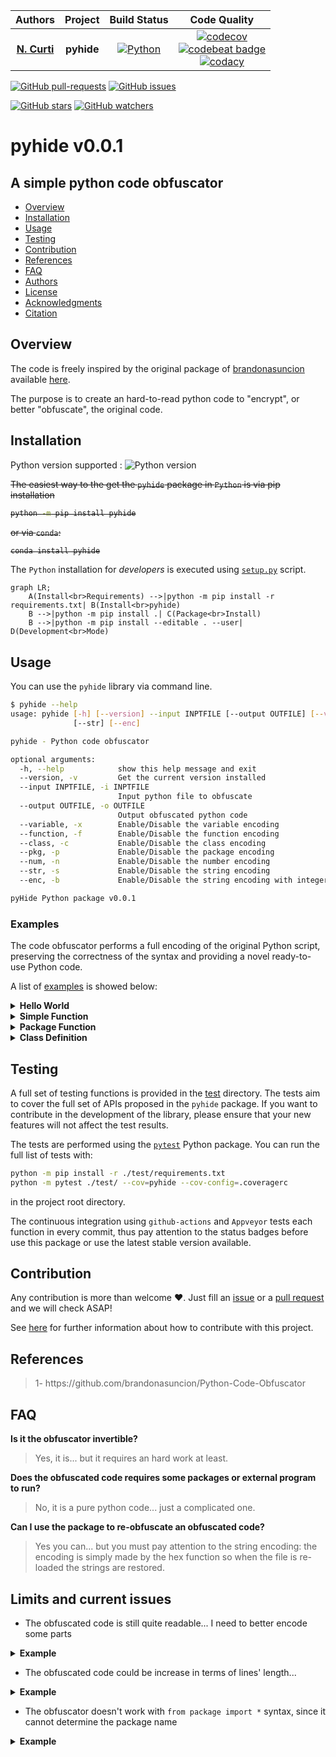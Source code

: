 | **Authors**  | **Project** |  **Build Status** | **Code Quality** |
|:------------:|:-----------:|:-----------------:|:----------------:|
| [**N. Curti**](https://github.com/Nico-Curti) | **pyhide** | [![Python](https://github.com/Nico-Curti/pyhide/actions/workflows/python.yml/badge.svg)](https://github.com/Nico-Curti/pyhide/actions/workflows/python.yml) | [![codecov](https://codecov.io/gh/Nico-Curti/pyhide/graph/badge.svg?token=ZPWQRWTsbf)](https://codecov.io/gh/Nico-Curti/pyhide) <br> [![codebeat badge](https://codebeat.co/badges/79b67ac3-8149-49e4-9901-06d69c696beb)](https://codebeat.co/projects/github-com-nico-curti-pyhide-main) <br> [![codacy](https://app.codacy.com/project/badge/Grade/34a48ad520ec4df2bdb1fc8df22da090)](https://app.codacy.com/gh/Nico-Curti/pyhide/dashboard?utm_source=gh&utm_medium=referral&utm_content=&utm_campaign=Badge_grade) |

[![GitHub pull-requests](https://img.shields.io/github/issues-pr/Nico-Curti/pyhide.svg?style=plastic)](https://github.com/Nico-Curti/pyhide/pulls)
[![GitHub issues](https://img.shields.io/github/issues/Nico-Curti/pyhide.svg?style=plastic)](https://github.com/Nico-Curti/pyhide/issues)

[![GitHub stars](https://img.shields.io/github/stars/Nico-Curti/pyhide.svg?label=Stars&style=social)](https://github.com/Nico-Curti/pyhide/stargazers)
[![GitHub watchers](https://img.shields.io/github/watchers/Nico-Curti/pyhide.svg?label=Watch&style=social)](https://github.com/Nico-Curti/pyhide/watchers)

# pyhide v0.0.1

## A simple python code obfuscator

* [Overview](#overview)
* [Installation](#installation)
* [Usage](#usage)
* [Testing](#testing)
* [Contribution](#contribution)
* [References](#references)
* [FAQ](#faq)
* [Authors](#authors)
* [License](#license)
* [Acknowledgments](#acknowledgments)
* [Citation](#citation)

## Overview

The code is freely inspired by the original package of [brandonasuncion](https://github.com/brandonasuncion) available [here](https://github.com/brandonasuncion/Python-Code-Obfuscator).

The purpose is to create an hard-to-read python code to "encrypt", or better "obfuscate", the original code.

## Installation

Python version supported : ![Python version](https://img.shields.io/badge/python-3.9|3.10|3.11-blue.svg)

~~The easiest way to the get the `pyhide` package in `Python` is via pip installation~~

<strike>

```bash
python -m pip install pyhide
```

</strike>

~~or via `conda`:~~

<strike>

```bash
conda install pyhide
```

</strike>

The `Python` installation for *developers* is executed using [`setup.py`](https://github.com/Nico-Curti/pyhide/blob/main/setup.py) script.

```mermaid
graph LR;
    A(Install<br>Requirements) -->|python -m pip install -r requirements.txt| B(Install<br>pyhide)
    B -->|python -m pip install .| C(Package<br>Install)
    B -->|python -m pip install --editable . --user| D(Development<br>Mode)
```

## Usage

You can use the `pyhide` library via command line.

```bash
$ pyhide --help
usage: pyhide [-h] [--version] --input INPTFILE [--output OUTFILE] [--variable] [--function] [--class] [--pkg] [--num]
              [--str] [--enc]

pyhide - Python code obfuscator

optional arguments:
  -h, --help            show this help message and exit
  --version, -v         Get the current version installed
  --input INPTFILE, -i INPTFILE
                        Input python file to obfuscate
  --output OUTFILE, -o OUTFILE
                        Output obfuscated python code
  --variable, -x        Enable/Disable the variable encoding
  --function, -f        Enable/Disable the function encoding
  --class, -c           Enable/Disable the class encoding
  --pkg, -p             Enable/Disable the package encoding
  --num, -n             Enable/Disable the number encoding
  --str, -s             Enable/Disable the string encoding
  --enc, -b             Enable/Disable the string encoding with integers to reduce the code length

pyHide Python package v0.0.1
```

### Examples

The code obfuscator performs a full encoding of the original Python script, preserving the correctness of the syntax and providing a novel ready-to-use Python code.

A list of [examples](https://github.com/Nico-Curti/pyhide/blob/main/examples) is showed below:

<details><summary><b>Hello World</b></summary>
<p>

<b>cmd</b>
```bash
pyhide --input hello_world.py --variable --function --class --pkg --num --str
```

<b>Original</b>

```python
#!/usr/bin/env python
# -*- coding: utf-8 -*-

print('Hello World', end='', flush=True)
```

<b>Obfuscated</b>

```python
__ = ((((((()==[])+(()==()))<<((()==[])+(()==()))))<<((()==[])+(()==())))+(((((((((((()==[])+(()==()))<<((()==[])+(()==()))))<<((()==[])+(()==()))))<<((()==[])+(()==()))))<<((()==[])+(()==()))))<<((()==[])+(()==())))+(((((((((((((()==[])+(()==()))<<((()==[])+(()==()))))<<((()==[])+(()==()))))<<((()==[])+(()==()))))<<((()==[])+(()==()))))<<((()==[])+(()==()))))<<((()==[])+(()==()))))
________ = ((((()==[])+(()==()))<<((()==[])+(()==())))+(((((((((()==[])+(()==()))<<((()==[])+(()==()))))<<((()==[])+(()==()))))<<((()==[])+(()==()))))<<((()==[])+(()==())))+(((((((((((()==[])+(()==()))<<((()==[])+(()==()))))<<((()==[])+(()==()))))<<((()==[])+(()==()))))<<((()==[])+(()==()))))<<((()==[])+(()==())))+(((((((((((((()==[])+(()==()))<<((()==[])+(()==()))))<<((()==[])+(()==()))))<<((()==[])+(()==()))))<<((()==[])+(()==()))))<<((()==[])+(()==()))))<<((()==[])+(()==()))))
__________ = (((()==[])+(()==()))+(((()==[])+(()==()))<<((()==[])+(()==())))+(((((()==[])+(()==()))<<((()==[])+(()==()))))<<((()==[])+(()==())))+(((((((((()==[])+(()==()))<<((()==[])+(()==()))))<<((()==[])+(()==()))))<<((()==[])+(()==()))))<<((()==[])+(()==())))+(((((((((((((()==[])+(()==()))<<((()==[])+(()==()))))<<((()==[])+(()==()))))<<((()==[])+(()==()))))<<((()==[])+(()==()))))<<((()==[])+(()==()))))<<((()==[])+(()==()))))
_______ = (((()==[])+(()==()))+(((()==[])+(()==()))<<((()==[])+(()==())))+(((((()==[])+(()==()))<<((()==[])+(()==()))))<<((()==[])+(()==())))+(((((((()==[])+(()==()))<<((()==[])+(()==()))))<<((()==[])+(()==()))))<<((()==[])+(()==())))+(((((((((((()==[])+(()==()))<<((()==[])+(()==()))))<<((()==[])+(()==()))))<<((()==[])+(()==()))))<<((()==[])+(()==()))))<<((()==[])+(()==())))+(((((((((((((()==[])+(()==()))<<((()==[])+(()==()))))<<((()==[])+(()==()))))<<((()==[])+(()==()))))<<((()==[])+(()==()))))<<((()==[])+(()==()))))<<((()==[])+(()==()))))
_____ = ((((((()==[])+(()==()))<<((()==[])+(()==()))))<<((()==[])+(()==())))+(((((((()==[])+(()==()))<<((()==[])+(()==()))))<<((()==[])+(()==()))))<<((()==[])+(()==())))+(((((((((((()==[])+(()==()))<<((()==[])+(()==()))))<<((()==[])+(()==()))))<<((()==[])+(()==()))))<<((()==[])+(()==()))))<<((()==[])+(()==())))+(((((((((((((()==[])+(()==()))<<((()==[])+(()==()))))<<((()==[])+(()==()))))<<((()==[])+(()==()))))<<((()==[])+(()==()))))<<((()==[])+(()==()))))<<((()==[])+(()==()))))
___ = (((()==[])+(()==()))+(((((()==[])+(()==()))<<((()==[])+(()==()))))<<((()==[])+(()==())))+(((((((((((()==[])+(()==()))<<((()==[])+(()==()))))<<((()==[])+(()==()))))<<((()==[])+(()==()))))<<((()==[])+(()==()))))<<((()==[])+(()==())))+(((((((((((((()==[])+(()==()))<<((()==[])+(()==()))))<<((()==[])+(()==()))))<<((()==[])+(()==()))))<<((()==[])+(()==()))))<<((()==[])+(()==()))))<<((()==[])+(()==()))))
____ = ((((((((()==[])+(()==()))<<((()==[])+(()==()))))<<((()==[])+(()==()))))<<((()==[])+(()==())))+(((((((((((((()==[])+(()==()))<<((()==[])+(()==()))))<<((()==[])+(()==()))))<<((()==[])+(()==()))))<<((()==[])+(()==()))))<<((()==[])+(()==()))))<<((()==[])+(()==()))))
getattr(__import__("\x62\x75\x69\x6c\x74\x69\x6e\x73"), "\x70\x72\x69\x6e\x74")(eval("str(''.join(chr(x) if isinstance(x, int) else x for x in [____, ___, _____, _____, _______, ' ', __________, _______, ________, _____, __]))"), end=eval("str(''.join(chr(x) if isinstance(x, int) else x for x in []))"), flush='((()==[])+(()==()))')
```
</p>
</details>

<details><summary><b>Simple Function</b></summary>
<p>

<b>cmd</b>
```bash
pyhide --input simple_func.py --variable --function --class --pkg --num --str
```

<b>Original</b>

```python
def func (a, b, c):
  return a + b + c

print(func(1, 2, 3), end='', flush=True)
```

<b>Obfuscated</b>

```python
____ = (((()==[])+(()==()))+((((()==[])+(()==()))<<((()==[])+(()==())))))
___ = ((((()==[])+(()==()))<<((()==[])+(()==()))))
__ = ((()==[])+(()==()))

def _____(_______, ______, _________):
    return _______ + ______ + _________
getattr(__import__("\x62\x75\x69\x6c\x74\x69\x6e\x73"), "\x70\x72\x69\x6e\x74")(_____(__, ___, ____), end=eval("str(''.join(chr(x) if isinstance(x, int) else x for x in []))"), flush=((()==[])+(()==())))
```
</p>
</details>

<details><summary><b>Package Function</b></summary>
<p>

<b>cmd</b>
```bash
pyhide --input simple_pkg.py --variable --function --class --pkg --num --str
```

<b>Original</b>

```python
import numpy as np

def func (a, b, c):
  return np.sum([a, b, c])

print(func(1, 2, 3), end='', flush=True)
```

<b>Obfuscated</b>

```python
____ = (((()==[])+(()==()))+((((()==[])+(()==()))<<((()==[])+(()==())))))
___ = ((((()==[])+(()==()))<<((()==[])+(()==()))))
__ = ((()==[])+(()==()))
import numpy as ________

def ___________(__________, ______, _____):
    return getattr(__import__("\x6e\x75\x6d\x70\x79"), "\x73\x75\x6d")([__________, ______, _____])
getattr(__import__("\x62\x75\x69\x6c\x74\x69\x6e\x73"), "\x70\x72\x69\x6e\x74")(___________(__, ___, ____), end=eval("str(''.join(chr(x) if isinstance(x, int) else x for x in []))"), flush=((()==[])+(()==())))
```
</p>
</details>

<details><summary><b>Class Definition</b></summary>
<p>

<b>cmd</b>
```bash
pyhide --input simple_class.py --variable --function --class --pkg --num --str
```

<b>Original</b>

```python
class A:

  def __init__ (self, l):
    self.list = l

  def func (self, x):
    return self.list + x

a = A([1, 2, 3])
print(a.func([1, 2, 3]), end='', flush=True)
```

<b>Obfuscated</b>

```python
____ = (((()==[])+(()==()))+((((()==[])+(()==()))<<((()==[])+(()==())))))
___ = ((((()==[])+(()==()))<<((()==[])+(()==()))))
__ = ((()==[])+(()==()))

class _______:

    def __init__(______, _________):
        ______.____________ = _________

    def ___________(______, _____):
        return ______.____________ + _____
__________ = _______([__, ___, ____])
getattr(__import__("\x62\x75\x69\x6c\x74\x69\x6e\x73"), "\x70\x72\x69\x6e\x74")(__________.___________([__, ___, ____]), end=eval("str(''.join(chr(x) if isinstance(x, int) else x for x in []))"), flush=((()==[])+(()==())))
```
</p>
</details>

## Testing

A full set of testing functions is provided in the [test](https://github.com/Nico-Curti/pyhide/blob/main/test) directory.
The tests aim to cover the full set of APIs proposed in the `pyhide` package.
If you want to contribute in the development of the library, please ensure that your new features will not affect the test results.

The tests are performed using the [`pytest`](https://github.com/pytest-dev/pytest/) Python package.
You can run the full list of tests with:

```bash
python -m pip install -r ./test/requirements.txt
python -m pytest ./test/ --cov=pyhide --cov-config=.coveragerc
```

in the project root directory.

The continuous integration using `github-actions` and `Appveyor` tests each function in every commit, thus pay attention to the status badges before use this package or use the latest stable version available.

## Contribution

Any contribution is more than welcome :heart:. Just fill an [issue](https://github.com/Nico-Curti/pyhide/blob/main/.github/ISSUE_TEMPLATE/ISSUE_TEMPLATE.md) or a [pull request](https://github.com/Nico-Curti/pyhide/blob/main/.github/PULL_REQUEST_TEMPLATE/PULL_REQUEST_TEMPLATE.md) and we will check ASAP!

See [here](https://github.com/Nico-Curti/pyhide/blob/main/.github/CONTRIBUTING.md) for further information about how to contribute with this project.

## References

<blockquote>1- https://github.com/brandonasuncion/Python-Code-Obfuscator</blockquote>

## FAQ

**Is it the obfuscator invertible?**

> Yes, it is... but it requires an hard work at least.

**Does the obfuscated code requires some packages or external program to run?**

> No, it is a pure python code... just a complicated one.

**Can I use the package to re-obfuscate an obfuscated code?**

> Yes you can... but you must pay attention to the string encoding: the encoding is simply made by the hex function so when the file is re-loaded the strings are restored.

## Limits and current issues

* The obfuscated code is still quite readable... I need to better encode some parts

<details><summary><b>Example</b></summary>
<p>

<b>Original</b>

```python
a = [3.14, 2.5, 1.4]
```

<b>Obfuscated</b>

```python
_ = float("1.4")
__ = float("2.5")
___ = float("3.14")
____ = [___, __, _]
```
</p>
</details>

* The obfuscated code could be increase in terms of lines' length...

<details><summary><b>Example</b></summary>
<p>

<b>Original</b>

```python
print('Hey, this package is really amazing')
```

<b>Obfuscated</b>

```python
_____________ = ((((((()==[])+(()==[]))**((()==[])+(()==[])))<<(((()==[])+(()==[]))**((()==[])+(()==[])))))+((((()==[])+(()==[]))**((()==[])+(()==[])))<<(((((()==[])+(()==[]))**((()==[])+(()==[])))<<(((()==[])+(()==[]))**((()==[])+(()==[]))))))+((((()==[])+(()==[]))**((()==[])+(()==[])))<<((((()==[])+(()==[]))**((()==[])+(()==[])))+(((((()==[])+(()==[]))**((()==[])+(()==[])))<<(((()==[])+(()==[]))**((()==[])+(()==[])))))))+((((((((()==[])+(()==[]))**((()==[])+(()==[])))<<((((()==[])+(()==[]))**((()==[])+(()==[])))+(((((()==[])+(()==[]))**((()==[])+(()==[])))<<(((()==[])+(()==[]))**((()==[])+(()==[]))))))))<<(((()==[])+(()==[]))**((()==[])+(()==[])))))<<(((()==[])+(()==[]))**((()==[])+(()==[]))))+((((((((((()==[])+(()==[]))**((()==[])+(()==[])))<<((((()==[])+(()==[]))**((()==[])+(()==[])))+(((((()==[])+(()==[]))**((()==[])+(()==[])))<<(((()==[])+(()==[]))**((()==[])+(()==[]))))))))<<(((()==[])+(()==[]))**((()==[])+(()==[])))))<<(((()==[])+(()==[]))**((()==[])+(()==[])))))<<(((()==[])+(()==[]))**((()==[])+(()==[])))))
___________________ = ((((((()==[])+(()==[]))**((()==[])+(()==[])))<<(((()==[])+(()==[]))**((()==[])+(()==[])))))+((((()==[])+(()==[]))**((()==[])+(()==[])))<<((((()==[])+(()==[]))**((()==[])+(()==[])))+(((((()==[])+(()==[]))**((()==[])+(()==[])))<<(((()==[])+(()==[]))**((()==[])+(()==[])))))))+((((((()==[])+(()==[]))**((()==[])+(()==[])))<<((((()==[])+(()==[]))**((()==[])+(()==[])))+(((((()==[])+(()==[]))**((()==[])+(()==[])))<<(((()==[])+(()==[]))**((()==[])+(()==[]))))))))<<(((()==[])+(()==[]))**((()==[])+(()==[]))))+((((((((()==[])+(()==[]))**((()==[])+(()==[])))<<((((()==[])+(()==[]))**((()==[])+(()==[])))+(((((()==[])+(()==[]))**((()==[])+(()==[])))<<(((()==[])+(()==[]))**((()==[])+(()==[]))))))))<<(((()==[])+(()==[]))**((()==[])+(()==[])))))<<(((()==[])+(()==[]))**((()==[])+(()==[]))))+((((((((((()==[])+(()==[]))**((()==[])+(()==[])))<<((((()==[])+(()==[]))**((()==[])+(()==[])))+(((((()==[])+(()==[]))**((()==[])+(()==[])))<<(((()==[])+(()==[]))**((()==[])+(()==[]))))))))<<(((()==[])+(()==[]))**((()==[])+(()==[])))))<<(((()==[])+(()==[]))**((()==[])+(()==[])))))<<(((()==[])+(()==[]))**((()==[])+(()==[])))))
____________ = ((((()==[])+(()==[]))**((()==[])+(()==[])))+((((()==[])+(()==[]))**((()==[])+(()==[])))<<(((((()==[])+(()==[]))**((()==[])+(()==[])))<<(((()==[])+(()==[]))**((()==[])+(()==[]))))))+((((()==[])+(()==[]))**((()==[])+(()==[])))<<((((()==[])+(()==[]))**((()==[])+(()==[])))+(((((()==[])+(()==[]))**((()==[])+(()==[])))<<(((()==[])+(()==[]))**((()==[])+(()==[])))))))+((((((((()==[])+(()==[]))**((()==[])+(()==[])))<<((((()==[])+(()==[]))**((()==[])+(()==[])))+(((((()==[])+(()==[]))**((()==[])+(()==[])))<<(((()==[])+(()==[]))**((()==[])+(()==[]))))))))<<(((()==[])+(()==[]))**((()==[])+(()==[])))))<<(((()==[])+(()==[]))**((()==[])+(()==[]))))+((((((((((()==[])+(()==[]))**((()==[])+(()==[])))<<((((()==[])+(()==[]))**((()==[])+(()==[])))+(((((()==[])+(()==[]))**((()==[])+(()==[])))<<(((()==[])+(()==[]))**((()==[])+(()==[]))))))))<<(((()==[])+(()==[]))**((()==[])+(()==[])))))<<(((()==[])+(()==[]))**((()==[])+(()==[])))))<<(((()==[])+(()==[]))**((()==[])+(()==[])))))
___________ = (((((()==[])+(()==[]))**((()==[])+(()==[])))<<(((((()==[])+(()==[]))**((()==[])+(()==[])))<<(((()==[])+(()==[]))**((()==[])+(()==[]))))))+((((()==[])+(()==[]))**((()==[])+(()==[])))<<((((()==[])+(()==[]))**((()==[])+(()==[])))+(((((()==[])+(()==[]))**((()==[])+(()==[])))<<(((()==[])+(()==[]))**((()==[])+(()==[])))))))+((((((((()==[])+(()==[]))**((()==[])+(()==[])))<<((((()==[])+(()==[]))**((()==[])+(()==[])))+(((((()==[])+(()==[]))**((()==[])+(()==[])))<<(((()==[])+(()==[]))**((()==[])+(()==[]))))))))<<(((()==[])+(()==[]))**((()==[])+(()==[])))))<<(((()==[])+(()==[]))**((()==[])+(()==[]))))+((((((((((()==[])+(()==[]))**((()==[])+(()==[])))<<((((()==[])+(()==[]))**((()==[])+(()==[])))+(((((()==[])+(()==[]))**((()==[])+(()==[])))<<(((()==[])+(()==[]))**((()==[])+(()==[]))))))))<<(((()==[])+(()==[]))**((()==[])+(()==[])))))<<(((()==[])+(()==[]))**((()==[])+(()==[])))))<<(((()==[])+(()==[]))**((()==[])+(()==[])))))
_______________ = ((((((()==[])+(()==[]))**((()==[])+(()==[])))<<(((()==[])+(()==[]))**((()==[])+(()==[])))))+((((((()==[])+(()==[]))**((()==[])+(()==[])))<<((((()==[])+(()==[]))**((()==[])+(()==[])))+(((((()==[])+(()==[]))**((()==[])+(()==[])))<<(((()==[])+(()==[]))**((()==[])+(()==[]))))))))<<(((()==[])+(()==[]))**((()==[])+(()==[]))))+((((((((()==[])+(()==[]))**((()==[])+(()==[])))<<((((()==[])+(()==[]))**((()==[])+(()==[])))+(((((()==[])+(()==[]))**((()==[])+(()==[])))<<(((()==[])+(()==[]))**((()==[])+(()==[]))))))))<<(((()==[])+(()==[]))**((()==[])+(()==[])))))<<(((()==[])+(()==[]))**((()==[])+(()==[]))))+((((((((((()==[])+(()==[]))**((()==[])+(()==[])))<<((((()==[])+(()==[]))**((()==[])+(()==[])))+(((((()==[])+(()==[]))**((()==[])+(()==[])))<<(((()==[])+(()==[]))**((()==[])+(()==[]))))))))<<(((()==[])+(()==[]))**((()==[])+(()==[])))))<<(((()==[])+(()==[]))**((()==[])+(()==[])))))<<(((()==[])+(()==[]))**((()==[])+(()==[])))))
______ = ((((()==[])+(()==[]))**((()==[])+(()==[])))+(((((()==[])+(()==[]))**((()==[])+(()==[])))<<(((()==[])+(()==[]))**((()==[])+(()==[])))))+((((()==[])+(()==[]))**((()==[])+(()==[])))<<(((((()==[])+(()==[]))**((()==[])+(()==[])))<<(((()==[])+(()==[]))**((()==[])+(()==[]))))))+((((((((()==[])+(()==[]))**((()==[])+(()==[])))<<((((()==[])+(()==[]))**((()==[])+(()==[])))+(((((()==[])+(()==[]))**((()==[])+(()==[])))<<(((()==[])+(()==[]))**((()==[])+(()==[]))))))))<<(((()==[])+(()==[]))**((()==[])+(()==[])))))<<(((()==[])+(()==[]))**((()==[])+(()==[]))))+((((((((((()==[])+(()==[]))**((()==[])+(()==[])))<<((((()==[])+(()==[]))**((()==[])+(()==[])))+(((((()==[])+(()==[]))**((()==[])+(()==[])))<<(((()==[])+(()==[]))**((()==[])+(()==[]))))))))<<(((()==[])+(()==[]))**((()==[])+(()==[])))))<<(((()==[])+(()==[]))**((()==[])+(()==[])))))<<(((()==[])+(()==[]))**((()==[])+(()==[])))))
_________ = ((((()==[])+(()==[]))**((()==[])+(()==[])))+(((((()==[])+(()==[]))**((()==[])+(()==[])))<<(((()==[])+(()==[]))**((()==[])+(()==[])))))+((((()==[])+(()==[]))**((()==[])+(()==[])))<<((((()==[])+(()==[]))**((()==[])+(()==[])))+(((((()==[])+(()==[]))**((()==[])+(()==[])))<<(((()==[])+(()==[]))**((()==[])+(()==[])))))))+((((((((()==[])+(()==[]))**((()==[])+(()==[])))<<((((()==[])+(()==[]))**((()==[])+(()==[])))+(((((()==[])+(()==[]))**((()==[])+(()==[])))<<(((()==[])+(()==[]))**((()==[])+(()==[]))))))))<<(((()==[])+(()==[]))**((()==[])+(()==[])))))<<(((()==[])+(()==[]))**((()==[])+(()==[]))))+((((((((((()==[])+(()==[]))**((()==[])+(()==[])))<<((((()==[])+(()==[]))**((()==[])+(()==[])))+(((((()==[])+(()==[]))**((()==[])+(()==[])))<<(((()==[])+(()==[]))**((()==[])+(()==[]))))))))<<(((()==[])+(()==[]))**((()==[])+(()==[])))))<<(((()==[])+(()==[]))**((()==[])+(()==[])))))<<(((()==[])+(()==[]))**((()==[])+(()==[])))))
____ = ((((()==[])+(()==[]))**((()==[])+(()==[])))+(((((()==[])+(()==[]))**((()==[])+(()==[])))<<(((()==[])+(()==[]))**((()==[])+(()==[])))))+((((((((()==[])+(()==[]))**((()==[])+(()==[])))<<((((()==[])+(()==[]))**((()==[])+(()==[])))+(((((()==[])+(()==[]))**((()==[])+(()==[])))<<(((()==[])+(()==[]))**((()==[])+(()==[]))))))))<<(((()==[])+(()==[]))**((()==[])+(()==[])))))<<(((()==[])+(()==[]))**((()==[])+(()==[]))))+((((((((((()==[])+(()==[]))**((()==[])+(()==[])))<<((((()==[])+(()==[]))**((()==[])+(()==[])))+(((((()==[])+(()==[]))**((()==[])+(()==[])))<<(((()==[])+(()==[]))**((()==[])+(()==[]))))))))<<(((()==[])+(()==[]))**((()==[])+(()==[])))))<<(((()==[])+(()==[]))**((()==[])+(()==[])))))<<(((()==[])+(()==[]))**((()==[])+(()==[])))))
___ = ((((()==[])+(()==[]))**((()==[])+(()==[])))+((((((((()==[])+(()==[]))**((()==[])+(()==[])))<<((((()==[])+(()==[]))**((()==[])+(()==[])))+(((((()==[])+(()==[]))**((()==[])+(()==[])))<<(((()==[])+(()==[]))**((()==[])+(()==[]))))))))<<(((()==[])+(()==[]))**((()==[])+(()==[])))))<<(((()==[])+(()==[]))**((()==[])+(()==[]))))+((((((((((()==[])+(()==[]))**((()==[])+(()==[])))<<((((()==[])+(()==[]))**((()==[])+(()==[])))+(((((()==[])+(()==[]))**((()==[])+(()==[])))<<(((()==[])+(()==[]))**((()==[])+(()==[]))))))))<<(((()==[])+(()==[]))**((()==[])+(()==[])))))<<(((()==[])+(()==[]))**((()==[])+(()==[])))))<<(((()==[])+(()==[]))**((()==[])+(()==[])))))
______________ = (((((((()==[])+(()==[]))**((()==[])+(()==[])))<<((((()==[])+(()==[]))**((()==[])+(()==[])))+(((((()==[])+(()==[]))**((()==[])+(()==[])))<<(((()==[])+(()==[]))**((()==[])+(()==[]))))))))<<(((()==[])+(()==[]))**((()==[])+(()==[]))))+((((((((()==[])+(()==[]))**((()==[])+(()==[])))<<((((()==[])+(()==[]))**((()==[])+(()==[])))+(((((()==[])+(()==[]))**((()==[])+(()==[])))<<(((()==[])+(()==[]))**((()==[])+(()==[]))))))))<<(((()==[])+(()==[]))**((()==[])+(()==[])))))<<(((()==[])+(()==[]))**((()==[])+(()==[]))))+((((((((((()==[])+(()==[]))**((()==[])+(()==[])))<<((((()==[])+(()==[]))**((()==[])+(()==[])))+(((((()==[])+(()==[]))**((()==[])+(()==[])))<<(((()==[])+(()==[]))**((()==[])+(()==[]))))))))<<(((()==[])+(()==[]))**((()==[])+(()==[])))))<<(((()==[])+(()==[]))**((()==[])+(()==[])))))<<(((()==[])+(()==[]))**((()==[])+(()==[])))))
________________ = ((((()==[])+(()==[]))**((()==[])+(()==[])))+(((((()==[])+(()==[]))**((()==[])+(()==[])))<<(((()==[])+(()==[]))**((()==[])+(()==[])))))+((((((()==[])+(()==[]))**((()==[])+(()==[])))<<((((()==[])+(()==[]))**((()==[])+(()==[])))+(((((()==[])+(()==[]))**((()==[])+(()==[])))<<(((()==[])+(()==[]))**((()==[])+(()==[]))))))))<<(((()==[])+(()==[]))**((()==[])+(()==[]))))+((((((((()==[])+(()==[]))**((()==[])+(()==[])))<<((((()==[])+(()==[]))**((()==[])+(()==[])))+(((((()==[])+(()==[]))**((()==[])+(()==[])))<<(((()==[])+(()==[]))**((()==[])+(()==[]))))))))<<(((()==[])+(()==[]))**((()==[])+(()==[])))))<<(((()==[])+(()==[]))**((()==[])+(()==[]))))+((((((((((()==[])+(()==[]))**((()==[])+(()==[])))<<((((()==[])+(()==[]))**((()==[])+(()==[])))+(((((()==[])+(()==[]))**((()==[])+(()==[])))<<(((()==[])+(()==[]))**((()==[])+(()==[]))))))))<<(((()==[])+(()==[]))**((()==[])+(()==[])))))<<(((()==[])+(()==[]))**((()==[])+(()==[])))))<<(((()==[])+(()==[]))**((()==[])+(()==[])))))
________ = ((((()==[])+(()==[]))**((()==[])+(()==[])))+((((()==[])+(()==[]))**((()==[])+(()==[])))<<((((()==[])+(()==[]))**((()==[])+(()==[])))+(((((()==[])+(()==[]))**((()==[])+(()==[])))<<(((()==[])+(()==[]))**((()==[])+(()==[])))))))+((((((((()==[])+(()==[]))**((()==[])+(()==[])))<<((((()==[])+(()==[]))**((()==[])+(()==[])))+(((((()==[])+(()==[]))**((()==[])+(()==[])))<<(((()==[])+(()==[]))**((()==[])+(()==[]))))))))<<(((()==[])+(()==[]))**((()==[])+(()==[])))))<<(((()==[])+(()==[]))**((()==[])+(()==[]))))+((((((((((()==[])+(()==[]))**((()==[])+(()==[])))<<((((()==[])+(()==[]))**((()==[])+(()==[])))+(((((()==[])+(()==[]))**((()==[])+(()==[])))<<(((()==[])+(()==[]))**((()==[])+(()==[]))))))))<<(((()==[])+(()==[]))**((()==[])+(()==[])))))<<(((()==[])+(()==[]))**((()==[])+(()==[])))))<<(((()==[])+(()==[]))**((()==[])+(()==[])))))
_______ = (((((()==[])+(()==[]))**((()==[])+(()==[])))<<((((()==[])+(()==[]))**((()==[])+(()==[])))+(((((()==[])+(()==[]))**((()==[])+(()==[])))<<(((()==[])+(()==[]))**((()==[])+(()==[])))))))+((((((((()==[])+(()==[]))**((()==[])+(()==[])))<<((((()==[])+(()==[]))**((()==[])+(()==[])))+(((((()==[])+(()==[]))**((()==[])+(()==[])))<<(((()==[])+(()==[]))**((()==[])+(()==[]))))))))<<(((()==[])+(()==[]))**((()==[])+(()==[])))))<<(((()==[])+(()==[]))**((()==[])+(()==[]))))+((((((((((()==[])+(()==[]))**((()==[])+(()==[])))<<((((()==[])+(()==[]))**((()==[])+(()==[])))+(((((()==[])+(()==[]))**((()==[])+(()==[])))<<(((()==[])+(()==[]))**((()==[])+(()==[]))))))))<<(((()==[])+(()==[]))**((()==[])+(()==[])))))<<(((()==[])+(()==[]))**((()==[])+(()==[])))))<<(((()==[])+(()==[]))**((()==[])+(()==[])))))
_________________ = (((((()==[])+(()==[]))**((()==[])+(()==[])))<<(((((()==[])+(()==[]))**((()==[])+(()==[])))<<(((()==[])+(()==[]))**((()==[])+(()==[]))))))+((((((()==[])+(()==[]))**((()==[])+(()==[])))<<((((()==[])+(()==[]))**((()==[])+(()==[])))+(((((()==[])+(()==[]))**((()==[])+(()==[])))<<(((()==[])+(()==[]))**((()==[])+(()==[]))))))))<<(((()==[])+(()==[]))**((()==[])+(()==[]))))+((((((((()==[])+(()==[]))**((()==[])+(()==[])))<<((((()==[])+(()==[]))**((()==[])+(()==[])))+(((((()==[])+(()==[]))**((()==[])+(()==[])))<<(((()==[])+(()==[]))**((()==[])+(()==[]))))))))<<(((()==[])+(()==[]))**((()==[])+(()==[])))))<<(((()==[])+(()==[]))**((()==[])+(()==[]))))+((((((((((()==[])+(()==[]))**((()==[])+(()==[])))<<((((()==[])+(()==[]))**((()==[])+(()==[])))+(((((()==[])+(()==[]))**((()==[])+(()==[])))<<(((()==[])+(()==[]))**((()==[])+(()==[]))))))))<<(((()==[])+(()==[]))**((()==[])+(()==[])))))<<(((()==[])+(()==[]))**((()==[])+(()==[])))))<<(((()==[])+(()==[]))**((()==[])+(()==[])))))
__________ = (((((()==[])+(()==[]))**((()==[])+(()==[])))<<(((((()==[])+(()==[]))**((()==[])+(()==[])))<<(((()==[])+(()==[]))**((()==[])+(()==[]))))))+((((()==[])+(()==[]))**((()==[])+(()==[])))<<((((()==[])+(()==[]))**((()==[])+(()==[])))+(((((()==[])+(()==[]))**((()==[])+(()==[])))<<(((()==[])+(()==[]))**((()==[])+(()==[])))))))+((((((((()==[])+(()==[]))**((()==[])+(()==[])))<<((((()==[])+(()==[]))**((()==[])+(()==[])))+(((((()==[])+(()==[]))**((()==[])+(()==[])))<<(((()==[])+(()==[]))**((()==[])+(()==[]))))))))<<(((()==[])+(()==[]))**((()==[])+(()==[])))))<<(((()==[])+(()==[]))**((()==[])+(()==[])))))
__________________ = ((((()==[])+(()==[]))**((()==[])+(()==[])))+((((()==[])+(()==[]))**((()==[])+(()==[])))<<((((()==[])+(()==[]))**((()==[])+(()==[])))+(((((()==[])+(()==[]))**((()==[])+(()==[])))<<(((()==[])+(()==[]))**((()==[])+(()==[])))))))+((((((()==[])+(()==[]))**((()==[])+(()==[])))<<((((()==[])+(()==[]))**((()==[])+(()==[])))+(((((()==[])+(()==[]))**((()==[])+(()==[])))<<(((()==[])+(()==[]))**((()==[])+(()==[]))))))))<<(((()==[])+(()==[]))**((()==[])+(()==[]))))+((((((((()==[])+(()==[]))**((()==[])+(()==[])))<<((((()==[])+(()==[]))**((()==[])+(()==[])))+(((((()==[])+(()==[]))**((()==[])+(()==[])))<<(((()==[])+(()==[]))**((()==[])+(()==[]))))))))<<(((()==[])+(()==[]))**((()==[])+(()==[])))))<<(((()==[])+(()==[]))**((()==[])+(()==[]))))+((((((((((()==[])+(()==[]))**((()==[])+(()==[])))<<((((()==[])+(()==[]))**((()==[])+(()==[])))+(((((()==[])+(()==[]))**((()==[])+(()==[])))<<(((()==[])+(()==[]))**((()==[])+(()==[]))))))))<<(((()==[])+(()==[]))**((()==[])+(()==[])))))<<(((()==[])+(()==[]))**((()==[])+(()==[])))))<<(((()==[])+(()==[]))**((()==[])+(()==[])))))
_____ = ((((()==[])+(()==[]))**((()==[])+(()==[])))+((((()==[])+(()==[]))**((()==[])+(()==[])))<<(((((()==[])+(()==[]))**((()==[])+(()==[])))<<(((()==[])+(()==[]))**((()==[])+(()==[]))))))+((((((((()==[])+(()==[]))**((()==[])+(()==[])))<<((((()==[])+(()==[]))**((()==[])+(()==[])))+(((((()==[])+(()==[]))**((()==[])+(()==[])))<<(((()==[])+(()==[]))**((()==[])+(()==[]))))))))<<(((()==[])+(()==[]))**((()==[])+(()==[])))))<<(((()==[])+(()==[]))**((()==[])+(()==[]))))+((((((((((()==[])+(()==[]))**((()==[])+(()==[])))<<((((()==[])+(()==[]))**((()==[])+(()==[])))+(((((()==[])+(()==[]))**((()==[])+(()==[])))<<(((()==[])+(()==[]))**((()==[])+(()==[]))))))))<<(((()==[])+(()==[]))**((()==[])+(()==[])))))<<(((()==[])+(()==[]))**((()==[])+(()==[])))))<<(((()==[])+(()==[]))**((()==[])+(()==[])))))
__ = (((((()==[])+(()==[]))**((()==[])+(()==[])))<<((((()==[])+(()==[]))**((()==[])+(()==[])))+(((((()==[])+(()==[]))**((()==[])+(()==[])))<<(((()==[])+(()==[]))**((()==[])+(()==[])))))))+((((((((((()==[])+(()==[]))**((()==[])+(()==[])))<<((((()==[])+(()==[]))**((()==[])+(()==[])))+(((((()==[])+(()==[]))**((()==[])+(()==[])))<<(((()==[])+(()==[]))**((()==[])+(()==[]))))))))<<(((()==[])+(()==[]))**((()==[])+(()==[])))))<<(((()==[])+(()==[]))**((()==[])+(()==[])))))<<(((()==[])+(()==[]))**((()==[])+(()==[])))))
getattr(__import__("\x62\x75\x69\x6c\x74\x69\x6e\x73"), "\x70\x72\x69\x6e\x74")(eval("str(''.join(chr(x) if isinstance(x, int) else x for x in [__, _____, __________________, __________, ' ', _________________, _______, ________, ________________, ' ', ______________, ___, ____, _________, ___, ______, _____, ' ', ________, ________________, ' ', _______________, _____, ___, ___________, ___________, __________________, ' ', ___, ____________, ___, ___________________, ________, _____________, ______]))"))
```
</p>
</details>

* The obfuscator doesn't work with `from package import *` syntax, since it cannot determine the package name

<details><summary><b>Example</b></summary>
<p>

<b>Original</b>

```python
from numpy import *
std([1, 2, 3])
```

<b>Obfuscated</b>

```python
___ = ((((()==[])+(()==[]))**((()==[])+(()==[])))+(((((()==[])+(()==[]))**((()==[])+(()==[])))<<(((()==[])+(()==[]))**((()==[])+(()==[]))))))
__ = (((((()==[])+(()==[]))**((()==[])+(()==[])))<<(((()==[])+(()==[]))**((()==[])+(()==[])))))
_ = (((()==[])+(()==[]))**((()==[])+(()==[])))
from numpy import *
_____([_, __, ___])
```

## Authors

* <img src="https://avatars0.githubusercontent.com/u/24650975?s=400&v=4" width="25px"> [<img src="https://github.githubassets.com/images/modules/logos_page/GitHub-Mark.png" width="27px">](https://github.com/Nico-Curti) [<img src="https://cdn.rawgit.com/physycom/templates/697b327d/logo_unibo.png" width="25px">](https://www.unibo.it/sitoweb/nico.curti2) **Nico Curti**

See also the list of [contributors](https://github.com/Nico-Curti/pyhide/contributors) [![GitHub contributors](https://img.shields.io/github/contributors/Nico-Curti/pyhide.svg?style=plastic)](https://github.com/Nico-Curti/pyhide/graphs/contributors/) who participated in this project.

## License

The `pyhide` package is licensed under the MIT [License](https://github.com/Nico-Curti/pyhide/blob/main/LICENSE).

## Acknowledgments

Thanks goes to all contributors of this project.

## Citation

If you have found `pyhide` helpful in your research, please consider citing the original repository

```BibTeX
@misc{pyhide,
  author = {Curti, Nico},
  title = {pyhide - A simple python code obfuscator},
  year = {2023},
  publisher = {GitHub},
  howpublished = {\url{https://github.com/Nico-Curti/pyhide}}
}
```

